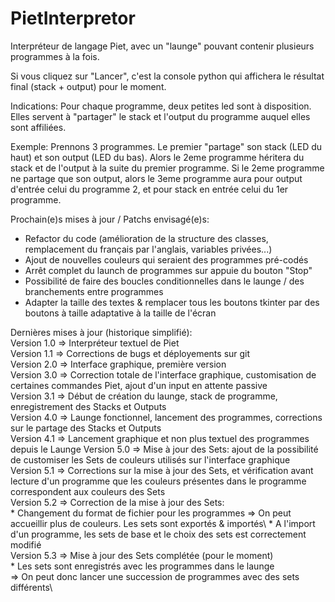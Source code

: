 # PietInterpretor
Interpréteur de langage Piet, avec un "launge" pouvant contenir plusieurs programmes à la fois.

Si vous cliquez sur "Lancer", c'est la console python qui affichera
le résultat final (stack + output) pour le moment.

Indications:
Pour chaque programme, deux petites led sont à disposition. Elles
servent à "partager" le stack et l'output du programme auquel elles
sont affiliées.

Exemple:
Prennons 3 programmes. Le premier "partage" son stack (LED du haut)
et son output (LED du bas). Alors le 2eme programme héritera
du stack et de l'output à la suite du premier programme.
Si le 2eme programme ne partage que son output, alors le 3eme
programme aura pour output d'entrée celui du programme 2, et pour stack
en entrée celui du 1er programme.


Prochain(e)s mises à jour / Patchs envisagé(e)s:
- Refactor du code (amélioration de la structure des classes,
  remplacement du français par l'anglais, variables privées...)
- Ajout de nouvelles couleurs qui seraient des programmes pré-codés
- Arrêt complet du launch de programmes sur appuie du bouton "Stop"
- Possibilité de faire des boucles conditionnelles dans le launge / 
  des branchements entre programmes
- Adapter la taille des textes & remplacer tous les boutons tkinter
  par des boutons à taille adaptative à la taille de l'écran

Dernières mises à jour (historique simplifié):\
Version 1.0 => Interpréteur textuel de Piet\
Version 1.1 => Corrections de bugs et déployements sur git\
Version 2.0 => Interface graphique, première version\
Version 3.0 => Correction totale de l'interface graphique, customisation
               de certaines commandes Piet, ajout d'un input en attente passive\
Version 3.1 => Début de création du launge, stack de programme,
	       enregistrement des Stacks et Outputs\
Version 4.0 => Launge fonctionnel, lancement des programmes, corrections
	       sur le partage des Stacks et Outputs\
Version 4.1 => Lancement graphique et non plus textuel des programmes
               depuis le Launge
Version 5.0 => Mise à jour des Sets: ajout de la possibilité de
	       customiser les Sets de couleurs utilisés sur l'interface
               graphique\
Version 5.1 => Corrections sur la mise à jour des Sets, et vérification
               avant lecture d'un programme que les couleurs présentes
               dans le programme correspondent aux couleurs des Sets\
Version 5.2 => Correction de la mise à jour des Sets:\
	* Changement du format de fichier pour les programmes => On peut accueillir plus de couleurs. Les sets sont exportés & importés\ 
	* A l'import d'un programme, les sets de base et le choix des sets est correctement modifié\
Version 5.3 => Mise à jour des Sets complétée (pour le moment)\
	* Les sets sont enregistrés avec les programmes dans le launge\
	=> On peut donc lancer une succession de programmes
	   avec des sets différents\
